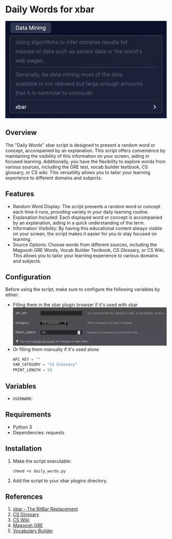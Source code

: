 # Daily Words for xbar

![Demo](demo.png)

## Overview

The "Daily Words" xbar script is designed to present a random word or concept, accompanied by an explanation. This script offers convenience by maintaining the visibility of this information on your screen, aiding in focused learning. Additionally, you have the flexibility to explore words from various sources, including the GRE test, vocab builder textbook, CS glossary, or CS wiki. This versatility allows you to tailor your learning experience to different domains and subjects.

## Features
- Random Word Display: The script presents a random word or concept each time it runs, providing variety in your daily learning routine.
- Explanation Included: Each displayed word or concept is accompanied by an explanation, aiding in a quick understanding of the term.
- Information Visibility: By having this educational content always visible on your screen, the script makes it easier for you to stay focused on learning.
- Source Options: Choose words from different sources, including the Magoosh GRE Words, Vocab Builder Textbook, CS Glossary, or CS Wiki. This allows you to tailor your learning experience to various domains and subjects.


## Configuration

Before using the script, make sure to configure the following variables by either:
- Filling them in the xbar plugin browser if it's used with xbar
![xbar-plugin-browser](xbar-plugin-browser.png)
- Or filling them manually if it's used alone 
   ```python
   API_KEY = ""
   VAR_CATEGORY = "CS Glossary"
   PRINT_LENGTH = 50
   ```

## Variables
- `USERNAME`:

## Requirements
- Python 3
- Dependencies: requests

## Installation
1. Make the script executable:
   ```
   chmod +x daily_words.py
   ```
2. Add the script to your xbar plugins directory.


## References
1. [xbar - The BitBar Replacement](https://xbarapp.com/)
2. [CS Glossary](http://marvin.cs.uidaho.edu/Teaching/CS112/terms.pdf)
3. [CS Wiki](https://en.wikipedia.org/wiki/Glossary_of_computer_science)
4. [Magoosh GRE](https://s3.amazonaws.com/magoosh.resources/magoosh-gre-1000-words_oct01.pdf)
5. [Vocabulary Builder](https://quizlet.com/805832637/the-vocabulary-builder-workbook-flash-cards/)



